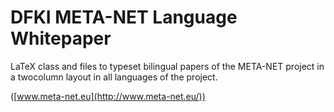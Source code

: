 # DFKI META-NET Language Whitepaper

LaTeX class and files to typeset bilingual papers of the META-NET project in a twocolumn layout in all languages of the project.

([www.meta-net.eu](http://www.meta-net.eu/))
